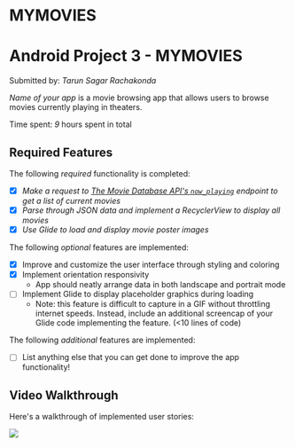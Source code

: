 # MYMOVIES
# Android Project 3 - MYMOVIES

Submitted by: *Tarun Sagar Rachakonda*

*Name of your app* is a movie browsing app that allows users to browse movies currently playing in theaters.

Time spent: *9* hours spent in total

## Required Features

The following *required* functionality is completed:

- [x] *Make a request to [The Movie Database API's `now_playing`](https://developers.themoviedb.org/3/movies/get-now-playing) endpoint to get a list of current movies*
- [x] *Parse through JSON data and implement a RecyclerView to display all movies*
- [x] *Use Glide to load and display movie poster images*

The following *optional* features are implemented:

- [x] Improve and customize the user interface through styling and coloring
- [x] Implement orientation responsivity
  - App should neatly arrange data in both landscape and portrait mode
- [ ] Implement Glide to display placeholder graphics during loading
  - Note: this feature is difficult to capture in a GIF without throttling internet speeds.  Instead, include an additional screencap of your Glide code implementing the feature.  (<10 lines of code)

The following *additional* features are implemented:

- [ ] List anything else that you can get done to improve the app functionality!

## Video Walkthrough

Here's a walkthrough of implemented user stories:

<img src='https://submissions.us-east-1.linodeobjects.com/and102/RpI6-RWs.gif' />
